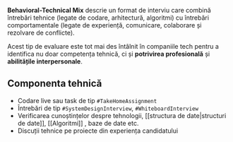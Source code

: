 **Behavioral-Technical Mix** descrie un format de interviu care combină întrebări tehnice (legate de codare, arhitectură, algoritmi) cu întrebări comportamentale (legate de experiență, comunicare, colaborare și rezolvare de conflicte).

Acest tip de evaluare este tot mai des întâlnit în companiile tech pentru a identifica nu doar competența tehnică, ci și **potrivirea profesională** și **abilitățile interpersonale**.

## Componenta tehnică

- Codare live sau task de tip `#TakeHomeAssignment`
- Întrebări de tip `#SystemDesignInterview`, `#WhiteboardInterview`
- Verificarea cunoștințelor despre tehnologii, [[structura de date|structuri de date]], [[Algoritmi]] , baze de date etc.
- Discuții tehnice pe proiecte din experiența candidatului
